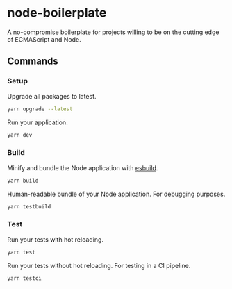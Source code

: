 # node-boilerplate

A no-compromise boilerplate for projects willing to be on the cutting edge of ECMAScript and Node.

## Commands

### Setup

Upgrade all packages to latest.

```bash
yarn upgrade --latest
```

Run your application.

```bash
yarn dev
```

### Build

Minify and bundle the Node application with [esbuild](https://esbuild.github.io/).

```bash
yarn build
```

Human-readable bundle of your Node application. For debugging purposes.

```bash
yarn testbuild
```

### Test

Run your tests with hot reloading.

```bash
yarn test
```

Run your tests without hot reloading. For testing in a CI pipeline.

```bash
yarn testci
```
